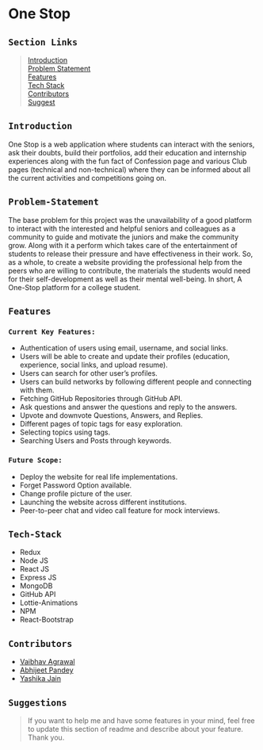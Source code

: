 # One Stop

## `Section Links`

> [Introduction](#introduction)  
> [Problem Statement](#problem-statement)  
> [Features](#features)   
> [Tech Stack](#tech-stack)   
> [Contributors](#contributors)  
> [Suggest](#suggestions) 

## `Introduction`
One Stop is a web application where students can interact with the seniors, ask their doubts, build their portfolios, add their education and internship experiences along with the fun fact of Confession page and various Club pages (technical and non-technical) where they can be informed about all the current activities and competitions going on.

## `Problem-Statement`
The base problem for this project was the unavailability of a good platform to interact with the interested and helpful seniors and colleagues as a community to guide and motivate the juniors and make the community grow. Along with it a perform which takes care of the entertainment of students to release their pressure and have effectiveness in their work. So, as a whole, to create a website providing the professional help from the peers who are willing to contribute, the materials the students would need for  their self-development as well as their mental well-being. In short, A One-Stop platform for a college student.


## `Features`

### `Current Key Features:`

- Authentication of users using email, username, and social links.
- Users will be able to create and update their profiles (education, experience, social links, and upload resume).
- Users can search for other user’s profiles.
- Users can build networks by following different people and connecting with them.
- Fetching GitHub Repositories through GitHub API.
- Ask questions and answer the questions and reply to the answers.
- Upvote and downvote Questions, Answers, and Replies.
- Different pages of topic tags for easy exploration.
- Selecting topics using tags.
- Searching Users and Posts through keywords.


### `Future Scope:`

 - Deploy the website for real life implementations.
 - Forget Password Option available.
 - Change profile picture of the user.
 - Launching the website across different institutions.
 - Peer-to-peer chat and video call feature for mock interviews.



## `Tech-Stack`
- Redux
- Node JS
- React JS
- Express JS
- MongoDB
- GitHub API
- Lottie-Animations
- NPM
- React-Bootstrap



## `Contributors`

- [Vaibhav Agrawal](https://github.com/Vaibhav763)
- [Abhijeet Pandey](https://github.com/abhijeetp94)
- [Yashika Jain](https://github.com/Yashikaj14)

## `Suggestions`

> If you want to help me and have some features in your mind, feel free to update this section of readme and describe about your feature. Thank you.
